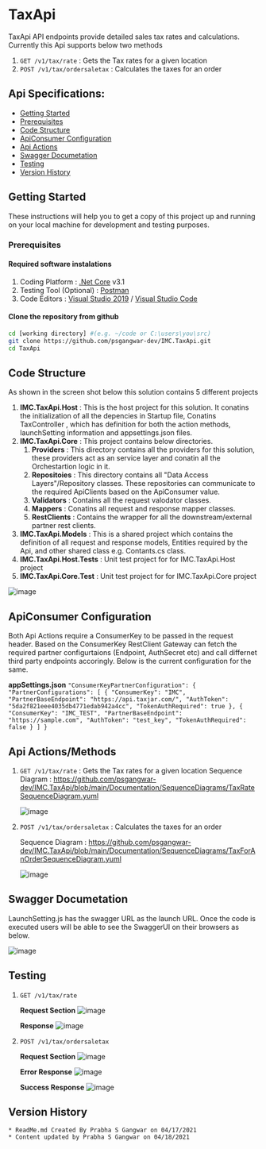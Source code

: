 # TaxApi

TaxApi API endpoints provide detailed sales tax rates and calculations. Currently this Api supports below two methods 
1. `GET /v1/tax/rate` : Gets the Tax rates for a given location
2. `POST /v1/tax/ordersaletax` : Calculates the taxes for an order

## Api Specifications:

* [Getting Started](#getting-started)
* [Prerequisites](#prerequisites)
* [Code Structure](#code-structure)
* [ApiConsumer Configuration](#api-configuration)
* [Api Actions](#api-actions) 
* [Swagger Documetation](#api-swagger-field) 
* [Testing](#testing)
* [Version History](#api-version-history) 


## Getting Started

These instructions will help you to get a copy of this project up and running on your local machine for development and testing purposes. 

### Prerequisites

#### Required software instalations

1. Coding Platform : [.Net Core](https://dotnet.microsoft.com/download) v3.1
1. Testing Tool (Optional) : [Postman](https://www.getpostman.com/downloads/)
1. Code Editors : [Visual Studio 2019](https://msdn.microsoft.com/en-us/) / [Visual Studio Code](https://code.visualstudio.com/download) 

#### Clone the repository from github

```bash
cd [working directory] #(e.g. ~/code or C:\users\you\src)
git clone https://github.com/psgangwar-dev/IMC.TaxApi.git
cd TaxApi
```
## Code Structure
As shown in the screen shot below this solution contains 5 different projects  
1. **IMC.TaxApi.Host** : This is the host project for this solution. It conatins the initialization of all the depencies in Startup file, Conatins TaxController , which has definition for both the action methods, launchSetting information and appsettings.json files. 
2. **IMC.TaxApi.Core** : This project contains below directories. 
    1. **Providers** : This directory contains all the providers for this solution, these providers act as an service layer and conatin all the Orchestartion logic in it. 
    2. **Repositoies** : This directory contains all "Data Access Layers"/Repository classes. These repositories can communicate to the required ApiClients based on the ApiConsumer value.
    3. **Validators** : Contains all the request valodator classes. 
    4. **Mappers** : Conatins all request and response mapper classes. 
    5. **RestClients** : Contains the wrapper for all the downstream/external partner rest clients. 
3. **IMC.TaxApi.Models** : This is a shared project which contains the definition of all request and response models, Entities required by the Api, and other shared class e.g. Contants.cs class.
4. **IMC.TaxApi.Host.Tests** : Unit test project for for IMC.TaxApi.Host project
5. **IMC.TaxApi.Core.Test** : Unit test project for for IMC.TaxApi.Core project

![image](https://user-images.githubusercontent.com/82673102/115160120-8eecf600-a064-11eb-9ab1-b00a262a3e25.png)


## ApiConsumer Configuration
Both Api Actions require a ConsumerKey to be passed in the request header. Based on the ConsumerKey RestClient Gateway can fetch the required partner configurtaions (Endpoint, AuthSecret etc) and call differnet third party endpoints accoringly. Below is the current configuration for the same.

**appSettings.json**
`"ConsumerKeyPartnerConfiguration": {
    "PartnerConfigurations": [
      {
        "ConsumerKey": "IMC",
        "PartnerBaseEndpoint": "https://api.taxjar.com/",
        "AuthToken": "5da2f821eee4035db4771edab942a4cc",
        "TokenAuthRequired": true
      },
      {
        "ConsumerKey": "IMC_TEST",
        "PartnerBaseEndpoint": "https://sample.com",
        "AuthToken": "test_key",
        "TokenAuthRequired": false
      }
    ]
  }`
  
## Api Actions/Methods
1. `GET /v1/tax/rate` : Gets the Tax rates for a given location
    Sequence Diagram : https://github.com/psgangwar-dev/IMC.TaxApi/blob/main/Documentation/SequenceDiagrams/TaxRateSequenceDiagram.yuml
    
    ![image](https://user-images.githubusercontent.com/82673102/115162659-c6629f00-a072-11eb-876f-3a6c16774250.png)

        
3. `POST /v1/tax/ordersaletax` : Calculates the taxes for an order
    
    Sequence Diagram : https://github.com/psgangwar-dev/IMC.TaxApi/blob/main/Documentation/SequenceDiagrams/TaxForAnOrderSequenceDiagram.yuml
 
    ![image](https://user-images.githubusercontent.com/82673102/115162610-8ef3f280-a072-11eb-8e7f-62bd55923066.png)



## Swagger Documetation
LaunchSetting.js has the swagger URL as the launch URL. Once the code is executed users will be able to see the SwaggerUI on their browsers as below. 

![image](https://user-images.githubusercontent.com/82673102/115161077-99f65500-a069-11eb-99ef-3cefcdbc7c6a.png)

## Testing
1. `GET /v1/tax/rate`


    **Request Section**
        ![image](https://user-images.githubusercontent.com/82673102/115161246-9a432000-a06a-11eb-9615-9c69064026d0.png)
    
    **Response**
        ![image](https://user-images.githubusercontent.com/82673102/115161274-cced1880-a06a-11eb-94bc-0725817c3752.png)


2. `POST /v1/tax/ordersaletax`

    **Request Section**
        ![image](https://user-images.githubusercontent.com/82673102/115161993-ccef1780-a06e-11eb-8cb2-6f4b972380cd.png)
    
    **Error Response**
        ![image](https://user-images.githubusercontent.com/82673102/115162020-fa3bc580-a06e-11eb-8417-4d7ba26d4367.png)
        
    **Success Response**
        ![image](https://user-images.githubusercontent.com/82673102/115162127-ab426000-a06f-11eb-98e8-e699de6b68de.png)
      

## Version History
    * ReadMe.md Created By Prabha S Gangwar on 04/17/2021
    * Content updated by Prabha S Gangwar on 04/18/2021
